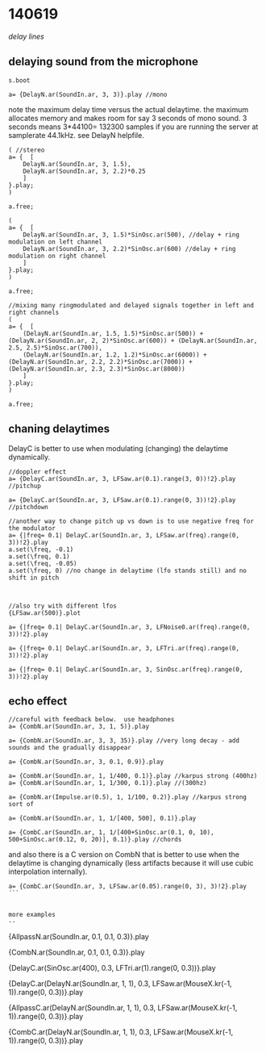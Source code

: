 140619
======

_delay lines_

delaying sound from the microphone
--

```
s.boot

a= {DelayN.ar(SoundIn.ar, 3, 3)}.play //mono
```

note the maximum delay time versus the actual delaytime.  the maximum allocates memory and makes room for say 3 seconds of mono sound.  3 seconds means 3*44100= 132300 samples if you are running the server at samplerate 44.1kHz.  see DelayN helpfile.

```
( //stereo
a= {  [
	DelayN.ar(SoundIn.ar, 3, 1.5),
	DelayN.ar(SoundIn.ar, 3, 2.2)*0.25
	]
}.play;
)

a.free;

(
a= {  [
	DelayN.ar(SoundIn.ar, 3, 1.5)*SinOsc.ar(500), //delay + ring modulation on left channel
	DelayN.ar(SoundIn.ar, 3, 2.2)*SinOsc.ar(600) //delay + ring modulation on right channel
	]
}.play;
)

a.free;

//mixing many ringmodulated and delayed signals together in left and right channels
(
a= {  [
	(DelayN.ar(SoundIn.ar, 1.5, 1.5)*SinOsc.ar(500)) + (DelayN.ar(SoundIn.ar, 2, 2)*SinOsc.ar(600)) + (DelayN.ar(SoundIn.ar, 2.5, 2.5)*SinOsc.ar(700)),
	(DelayN.ar(SoundIn.ar, 1.2, 1.2)*SinOsc.ar(6000)) + (DelayN.ar(SoundIn.ar, 2.2, 2.2)*SinOsc.ar(7000)) + (DelayN.ar(SoundIn.ar, 2.3, 2.3)*SinOsc.ar(8000))
	]
}.play;
)

a.free;
```

chaning delaytimes
--
DelayC is better to use when modulating (changing) the delaytime dynamically.

```
//doppler effect
a= {DelayC.ar(SoundIn.ar, 3, LFSaw.ar(0.1).range(3, 0))!2}.play //pitchup

a= {DelayC.ar(SoundIn.ar, 3, LFSaw.ar(0.1).range(0, 3))!2}.play //pitchdown

//another way to change pitch up vs down is to use negative freq for the modulator
a= {|freq= 0.1| DelayC.ar(SoundIn.ar, 3, LFSaw.ar(freq).range(0, 3))!2}.play
a.set(\freq, -0.1)
a.set(\freq, 0.1)
a.set(\freq, -0.05)
a.set(\freq, 0) //no change in delaytime (lfo stands still) and no shift in pitch



//also try with different lfos
{LFSaw.ar(500)}.plot

a= {|freq= 0.1| DelayC.ar(SoundIn.ar, 3, LFNoise0.ar(freq).range(0, 3))!2}.play

a= {|freq= 0.1| DelayC.ar(SoundIn.ar, 3, LFTri.ar(freq).range(0, 3))!2}.play

a= {|freq= 0.1| DelayC.ar(SoundIn.ar, 3, SinOsc.ar(freq).range(0, 3))!2}.play
```


echo effect
--
```
//careful with feedback below.  use headphones
a= {CombN.ar(SoundIn.ar, 3, 1, 5)}.play

a= {CombN.ar(SoundIn.ar, 3, 3, 35)}.play //very long decay - add sounds and the gradually disappear

a= {CombN.ar(SoundIn.ar, 3, 0.1, 0.9)}.play

a= {CombN.ar(SoundIn.ar, 1, 1/400, 0.1)}.play //karpus strong (400hz)
a= {CombN.ar(SoundIn.ar, 1, 1/300, 0.1)}.play //(300hz)

a= {CombN.ar(Impulse.ar(0.5), 1, 1/100, 0.2)}.play //karpus strong sort of

a= {CombN.ar(SoundIn.ar, 1, 1/[400, 500], 0.1)}.play

a= {CombC.ar(SoundIn.ar, 1, 1/[400+SinOsc.ar(0.1, 0, 10), 500+SinOsc.ar(0.12, 0, 20)], 0.1)}.play //chords
```

and also there is a C version on CombN that is better to use when the delaytime is changing dynamically (less artifacts because it will use cubic interpolation internally).

```
a= {CombC.ar(SoundIn.ar, 3, LFSaw.ar(0.05).range(0, 3), 3)!2}.play
´``


more examples
--
```
{AllpassN.ar(SoundIn.ar, 0.1, 0.1, 0.3)}.play

{CombN.ar(SoundIn.ar, 0.1, 0.1, 0.3)}.play

{DelayC.ar(SinOsc.ar(400), 0.3, LFTri.ar(1).range(0, 0.3))}.play

{DelayC.ar(DelayN.ar(SoundIn.ar, 1, 1), 0.3, LFSaw.ar(MouseX.kr(-1, 1)).range(0, 0.3))}.play

{AllpassC.ar(DelayN.ar(SoundIn.ar, 1, 1), 0.3, LFSaw.ar(MouseX.kr(-1, 1)).range(0, 0.3))}.play

{CombC.ar(DelayN.ar(SoundIn.ar, 1, 1), 0.3, LFSaw.ar(MouseX.kr(-1, 1)).range(0, 0.3))}.play
```
